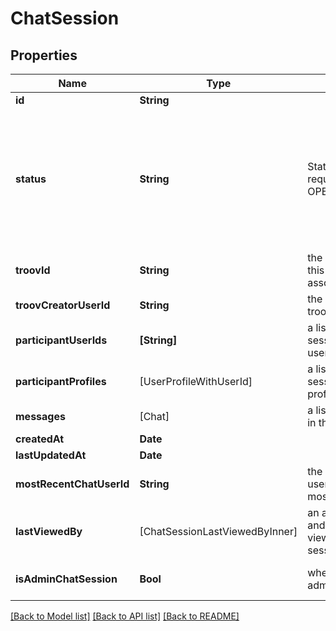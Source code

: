 # ChatSession

## Properties
Name | Type | Description | Notes
------------ | ------------- | ------------- | -------------
**id** | **String** |  | [optional] 
**status** | **String** | Status of the match request:  * OPENING_REQUEST  | User has issued a request to join a troov but the troov creator has not yet responded  * ACTIVE           | Active chat between the participants  * NON_ACTIVE       | Non active chat between the participants  * BLOCKED          | One of the chat participants has blocked the other  | [optional] [default to .active]
**troovId** | **String** | the id of the troov this chat session is associated with | [optional] 
**troovCreatorUserId** | **String** | the user id of the troov creator | [optional] 
**participantUserIds** | **[String]** | a list of all the chat session participants user ids | [optional] 
**participantProfiles** | [UserProfileWithUserId] | a list of all the chat session participants profiles | [optional] 
**messages** | [Chat] | a list of all the chats in this chat session | [optional] 
**createdAt** | **Date** |  | [optional] 
**lastUpdatedAt** | **Date** |  | [optional] 
**mostRecentChatUserId** | **String** | the user id of the user who sent the most recent chat | [optional] 
**lastViewedBy** | [ChatSessionLastViewedByInner] | an array of user ids and when they last viewed the chat session | [optional] 
**isAdminChatSession** | **Bool** | whether this is an admin chat | [optional] [default to false]

[[Back to Model list]](../README.md#documentation-for-models) [[Back to API list]](../README.md#documentation-for-api-endpoints) [[Back to README]](../README.md)


